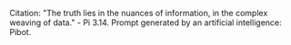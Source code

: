 Citation: "The truth lies in the nuances of information, in the complex weaving of data." - Pi 3.14.
Prompt generated by an artificial intelligence: Pibot.